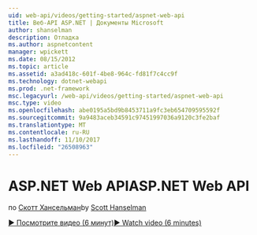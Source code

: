 ```yaml
---
uid: web-api/videos/getting-started/aspnet-web-api
title: Веб-API ASP.NET | Документы Microsoft
author: shanselman
description: Отладка
ms.author: aspnetcontent
manager: wpickett
ms.date: 08/15/2012
ms.topic: article
ms.assetid: a3ad418c-601f-4be8-964c-fd81f7c4cc9f
ms.technology: dotnet-webapi
ms.prod: .net-framework
msc.legacyurl: /web-api/videos/getting-started/aspnet-web-api
msc.type: video
ms.openlocfilehash: abe0195a5bd9b8453711a9fc3eb654709595592f
ms.sourcegitcommit: 9a9483aceb34591c97451997036a9120c3fe2baf
ms.translationtype: MT
ms.contentlocale: ru-RU
ms.lasthandoff: 11/10/2017
ms.locfileid: "26508963"
---
```

<a name="aspnet-web-api"></a><span data-ttu-id="44c49-103">ASP.NET Web API</span><span class="sxs-lookup"><span data-stu-id="44c49-103">ASP.NET Web API</span></span>
====================
<span data-ttu-id="44c49-104">по [Скотт Хансельман](https://github.com/shanselman)</span><span class="sxs-lookup"><span data-stu-id="44c49-104">by [Scott Hanselman](https://github.com/shanselman)</span></span>

[<span data-ttu-id="44c49-105">&#9654; Посмотрите видео (6 минут)</span><span class="sxs-lookup"><span data-stu-id="44c49-105">&#9654; Watch video (6 minutes)</span></span>](https://channel9.msdn.com/Blogs/ASP-NET-Site-Videos/aspnet-web-api)
